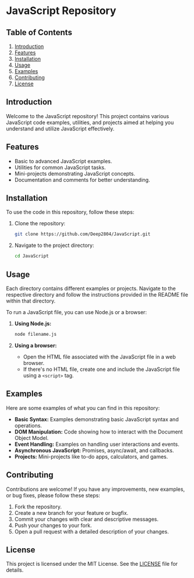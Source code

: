 # JavaScript Repository

## Table of Contents
1. [Introduction](#introduction)
2. [Features](#features)
3. [Installation](#installation)
4. [Usage](#usage)
5. [Examples](#examples)
6. [Contributing](#contributing)
7. [License](#license)

## Introduction

Welcome to the JavaScript repository! This project contains various JavaScript code examples, utilities, and projects aimed at helping you understand and utilize JavaScript effectively.

## Features

- Basic to advanced JavaScript examples.
- Utilities for common JavaScript tasks.
- Mini-projects demonstrating JavaScript concepts.
- Documentation and comments for better understanding.

## Installation

To use the code in this repository, follow these steps:

1. Clone the repository:
   ```sh
   git clone https://github.com/Deep2804/JavaScript.git
   ```
2. Navigate to the project directory:
   ```sh
   cd JavaScript
   ```

## Usage

Each directory contains different examples or projects. Navigate to the respective directory and follow the instructions provided in the README file within that directory.

To run a JavaScript file, you can use Node.js or a browser:

1. **Using Node.js:**
   ```sh
   node filename.js
   ```

2. **Using a browser:**
   - Open the HTML file associated with the JavaScript file in a web browser.
   - If there's no HTML file, create one and include the JavaScript file using a `<script>` tag.

## Examples

Here are some examples of what you can find in this repository:

- **Basic Syntax:** Examples demonstrating basic JavaScript syntax and operations.
- **DOM Manipulation:** Code showing how to interact with the Document Object Model.
- **Event Handling:** Examples on handling user interactions and events.
- **Asynchronous JavaScript:** Promises, async/await, and callbacks.
- **Projects:** Mini-projects like to-do apps, calculators, and games.

## Contributing

Contributions are welcome! If you have any improvements, new examples, or bug fixes, please follow these steps:

1. Fork the repository.
2. Create a new branch for your feature or bugfix.
3. Commit your changes with clear and descriptive messages.
4. Push your changes to your fork.
5. Open a pull request with a detailed description of your changes.

## License

This project is licensed under the MIT License. See the [LICENSE](LICENSE) file for details.

